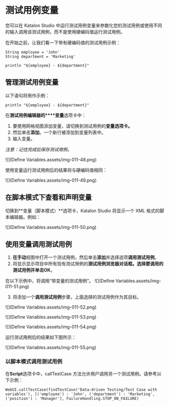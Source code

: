 # 测试用例变量

您可以在 Katalon Studio 中运行测试用例变量来参数化您的测试用例或使用不同的输入调用该测试用例，而不是使用硬编码值运行测试用例。

在开始之前，让我们看一下带有硬编码值的测试用例示例：

```
String employee = 'John'
String department = 'Marketing'

println "${employee} - ${department}"
```

## 管理测试用例变量

以下语句将用作示例：

```
println "${employee} - ${department}"
```

在**测试用例编辑器的****变量**选项卡中：

1. 要使用网格视图添加变量，请切换到测试用例的**变量选项卡。**
2. 然后单击**添加**。一个新行被添加到变量列表中。
3. 输入变量。

*注意：记住完成后保存测试用例。*

![](Define Variables.assets/img-011-48.png)

使用变量运行测试用例后的结果将与硬编码值相同：

![](Define Variables.assets/img-011-49.png)

## 在脚本模式下查看和声明变量

切换到**变量（脚本模式）**选项卡，Katalon Studio 将显示一个 XML 格式的脚本编辑器。例如：

![](Define Variables.assets/img-011-50.png)

## 使用变量调用测试用例

1. **在手动**视图中打开一个测试用例，然后单击**添加**并选择选项**调用测试用例**。
2. 将显示显示项目中所有现有测试用例的**测试用例浏览器对话框。**选择要调用的测试用例并单击**OK**。

在以下示例中，将调用“带变量的测试用例”。
![](Define Variables.assets/img-011-51.png)

3. 将添加一个**调用测试用例**步骤，上面选择的测试用例作为其目标。

![](Define Variables.assets/img-011-52.png)

![](Define Variables.assets/img-011-53.png)

![](Define Variables.assets/img-011-54.png)

运行测试用例后的结果如下图所示：

![](Define Variables.assets/img-011-55.png)

### 以脚本模式调用测试用例

在**Script**选项卡中，callTestCase 方法允许用户调用另一个测试用例。请参考以下示例：

```
WebUI.callTestCase(findTestCase('Data-driven Testing/Test Case with variables'), [('employee') : 'John', ('department') : 'Marketing', ('position') : 'Manager'], FailureHandling.STOP_ON_FAILURE)
```

